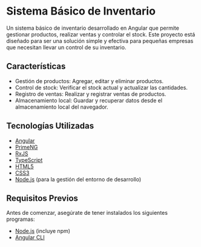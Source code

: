 # Sistema Básico de Inventario

Un sistema básico de inventario desarrollado en Angular que permite
gestionar productos, realizar ventas y controlar el stock. 
Este proyecto está diseñado para ser una solución simple y efectiva 
para pequeñas empresas que necesitan llevar un control de su 
inventario.

## Características

- Gestión de productos: Agregar, editar y eliminar productos.
- Control de stock: Verificar el stock actual y actualizar las cantidades.
- Registro de ventas: Realizar y registrar ventas de productos.
- Almacenamiento local: Guardar y recuperar datos desde el almacenamiento local del navegador.

## Tecnologías Utilizadas

- [Angular](https://angular.io/)
- [PrimeNG](https://www.primefaces.org/primeng/)
- [RxJS](https://rxjs.dev/)
- [TypeScript](https://www.typescriptlang.org/)
- [HTML5](https://developer.mozilla.org/en-US/docs/Web/HTML)
- [CSS3](https://developer.mozilla.org/en-US/docs/Web/CSS)
- [Node.js](https://nodejs.org/) (para la gestión del entorno de desarrollo)

## Requisitos Previos

Antes de comenzar, asegúrate de tener instalados los siguientes programas:

- [Node.js](https://nodejs.org/) (incluye npm)
- [Angular CLI](https://angular.io/cli)
